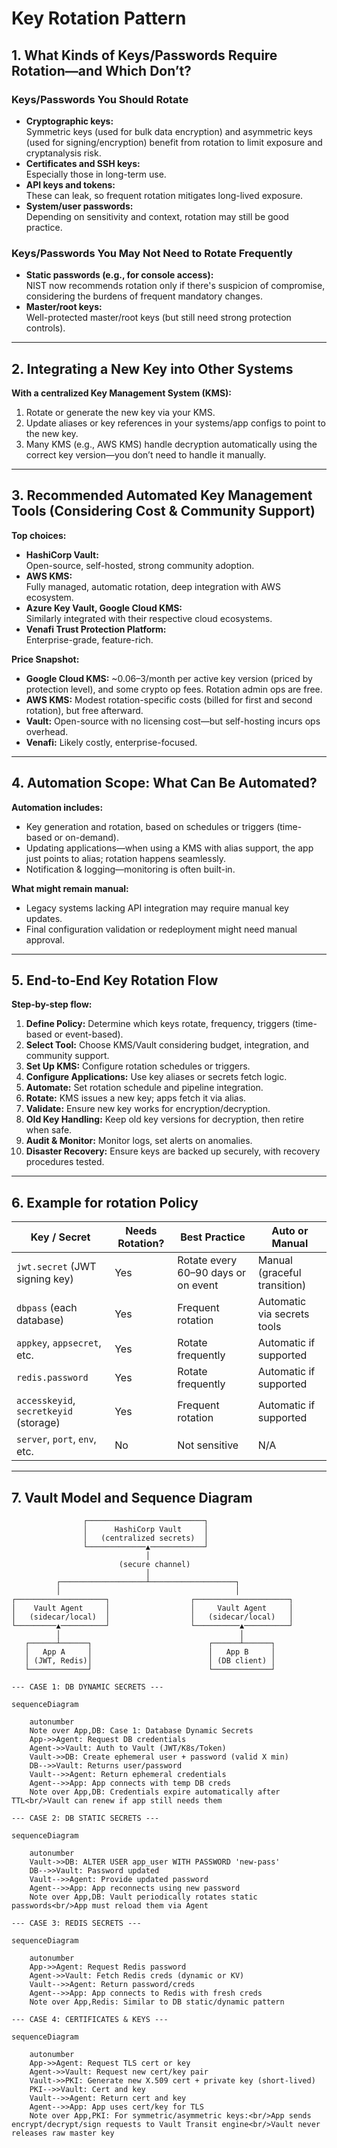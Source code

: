# Key Rotation Pattern

## 1. What Kinds of Keys/Passwords Require Rotation—and Which Don’t?

### Keys/Passwords You Should Rotate

- **Cryptographic keys:**  
    Symmetric keys (used for bulk data encryption) and asymmetric keys (used for signing/encryption) benefit from rotation to limit exposure and cryptanalysis risk.
- **Certificates and SSH keys:**  
    Especially those in long-term use.
- **API keys and tokens:**  
    These can leak, so frequent rotation mitigates long-lived exposure.
- **System/user passwords:**  
    Depending on sensitivity and context, rotation may still be good practice.

### Keys/Passwords You May Not Need to Rotate Frequently

- **Static passwords (e.g., for console access):**  
    NIST now recommends rotation only if there's suspicion of compromise, considering the burdens of frequent mandatory changes.
- **Master/root keys:**  
    Well-protected master/root keys (but still need strong protection controls).

---

## 2. Integrating a New Key into Other Systems

**With a centralized Key Management System (KMS):**

1. Rotate or generate the new key via your KMS.
2. Update aliases or key references in your systems/app configs to point to the new key.
3. Many KMS (e.g., AWS KMS) handle decryption automatically using the correct key version—you don’t need to handle it manually.

---

## 3. Recommended Automated Key Management Tools (Considering Cost & Community Support)

**Top choices:**

- **HashiCorp Vault:**  
    Open-source, self-hosted, strong community adoption.
- **AWS KMS:**  
    Fully managed, automatic rotation, deep integration with AWS ecosystem.
- **Azure Key Vault, Google Cloud KMS:**  
    Similarly integrated with their respective cloud ecosystems.
- **Venafi Trust Protection Platform:**  
    Enterprise-grade, feature-rich.

**Price Snapshot:**

- **Google Cloud KMS:** ~$0.06–$3/month per active key version (priced by protection level), and some crypto op fees. Rotation admin ops are free.
- **AWS KMS:** Modest rotation-specific costs (billed for first and second rotation), but free afterward.
- **Vault:** Open-source with no licensing cost—but self-hosting incurs ops overhead.
- **Venafi:** Likely costly, enterprise-focused.

---

## 4. Automation Scope: What Can Be Automated?

**Automation includes:**

- Key generation and rotation, based on schedules or triggers (time-based or on-demand).
- Updating applications—when using a KMS with alias support, the app just points to alias; rotation happens seamlessly.
- Notification & logging—monitoring is often built-in.

**What might remain manual:**

- Legacy systems lacking API integration may require manual key updates.
- Final configuration validation or redeployment might need manual approval.

---

## 5. End-to-End Key Rotation Flow

**Step-by-step flow:**

1. **Define Policy:** Determine which keys rotate, frequency, triggers (time-based or event-based).
2. **Select Tool:** Choose KMS/Vault considering budget, integration, and community support.
3. **Set Up KMS:** Configure rotation schedules or triggers.
4. **Configure Applications:** Use key aliases or secrets fetch logic.
5. **Automate:** Set rotation schedule and pipeline integration.
6. **Rotate:** KMS issues a new key; apps fetch it via alias.
7. **Validate:** Ensure new key works for encryption/decryption.
8. **Old Key Handling:** Keep old key versions for decryption, then retire when safe.
9. **Audit & Monitor:** Monitor logs, set alerts on anomalies.
10. **Disaster Recovery:** Ensure keys are backed up securely, with recovery procedures tested.

---

## 6. Example for rotation Policy

| **Key / Secret**                       | **Needs Rotation?** | **Best Practice**                   | **Auto or Manual**           |
| -------------------------------------- | ------------------- | ----------------------------------- | ---------------------------- |
| `jwt.secret` (JWT signing key)         | Yes                 | Rotate every 60–90 days or on event | Manual (graceful transition) |
| `dbpass` (each database)               | Yes                 | Frequent rotation                   | Automatic via secrets tools  |
| `appkey`, `appsecret`, etc.            | Yes                 | Rotate frequently                   | Automatic if supported       |
| `redis.password`                       | Yes                 | Rotate frequently                   | Automatic if supported       |
| `accesskeyid`, `secretkeyid` (storage) | Yes                 | Frequent rotation                   | Automatic if supported       |
| `server`, `port`, `env`, etc.          | No                  | Not sensitive                       | N/A                          |


--- 

## 7. Vault Model and Sequence Diagram
```
                ┌──────────────────────────┐
                │      HashiCorp Vault     │
                │   (centralized secrets)  │
                └─────────────▲────────────┘
                              │
                        (secure channel)
                              │
          ┌───────────────────┴───────────────────┐
          │                                       │
┌────────────────────┐                  ┌─────────────────────┐
│    Vault Agent     │                  │     Vault Agent     │
│   (sidecar/local)  │                  │   (sidecar/local)   │
└─────────▲──────────┘                  └──────────▲──────────┘
          │                                        │
   ┌──────┴──────┐                          ┌──────┴──────┐
   │   App A     │                          │   App B     │
   │ (JWT, Redis)│                          │ (DB client) │
   └─────────────┘                          └─────────────┘
```

    --- CASE 1: DB DYNAMIC SECRETS ---
```mermaid
sequenceDiagram
    
    autonumber
    Note over App,DB: Case 1: Database Dynamic Secrets
    App->>Agent: Request DB credentials
    Agent->>Vault: Auth to Vault (JWT/K8s/Token)
    Vault->>DB: Create ephemeral user + password (valid X min)
    DB-->>Vault: Returns user/password
    Vault-->>Agent: Return ephemeral credentials
    Agent-->>App: App connects with temp DB creds
    Note over App,DB: Credentials expire automatically after TTL<br/>Vault can renew if app still needs them
```

    --- CASE 2: DB STATIC SECRETS ---
```mermaid
sequenceDiagram
    
    autonumber
    Vault->>DB: ALTER USER app_user WITH PASSWORD 'new-pass'
    DB-->>Vault: Password updated
    Vault-->>Agent: Provide updated password
    Agent-->>App: App reconnects using new password
    Note over App,DB: Vault periodically rotates static passwords<br/>App must reload them via Agent
```

    --- CASE 3: REDIS SECRETS ---
```mermaid
sequenceDiagram

    autonumber
    App->>Agent: Request Redis password
    Agent->>Vault: Fetch Redis creds (dynamic or KV)
    Vault-->>Agent: Return password/creds
    Agent-->>App: App connects to Redis with fresh creds
    Note over App,Redis: Similar to DB static/dynamic pattern
```

    --- CASE 4: CERTIFICATES & KEYS ---
```mermaid
sequenceDiagram

    autonumber
    App->>Agent: Request TLS cert or key
    Agent->>Vault: Request new cert/key pair
    Vault->>PKI: Generate new X.509 cert + private key (short-lived)
    PKI-->>Vault: Cert and key
    Vault-->>Agent: Return cert and key
    Agent-->>App: App uses cert/key for TLS
    Note over App,PKI: For symmetric/asymmetric keys:<br/>App sends encrypt/decrypt/sign requests to Vault Transit engine<br/>Vault never releases raw master key
```
